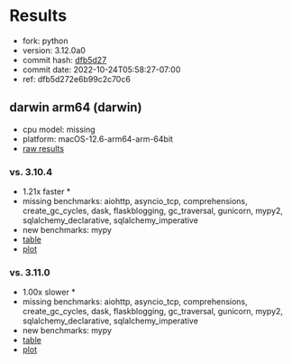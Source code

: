 # Results

- fork: python
- version: 3.12.0a0
- commit hash: [dfb5d27](https://github.com/python/cpython/commit/dfb5d27)
- commit date: 2022-10-24T05:58:27-07:00
- ref: dfb5d272e6b99c2c70c6

## darwin arm64 (darwin)

- cpu model: missing
- platform: macOS-12.6-arm64-arm-64bit
- [raw results](bm-20221024-darwin-arm64-python-dfb5d272e6b99c2c70c6-3.12.0a0-dfb5d27.json)

### vs. 3.10.4

- 1.21x faster \*
- missing benchmarks: aiohttp, asyncio_tcp, comprehensions, create_gc_cycles, dask, flaskblogging, gc_traversal, gunicorn, mypy2, sqlalchemy_declarative, sqlalchemy_imperative
- new benchmarks: mypy
- [table](bm-20221024-darwin-arm64-python-dfb5d272e6b99c2c70c6-3.12.0a0-dfb5d27-vs-3.10.4.md)
- [plot](bm-20221024-darwin-arm64-python-dfb5d272e6b99c2c70c6-3.12.0a0-dfb5d27-vs-3.10.4.png)

### vs. 3.11.0

- 1.00x slower \*
- missing benchmarks: aiohttp, asyncio_tcp, comprehensions, create_gc_cycles, dask, flaskblogging, gc_traversal, gunicorn, mypy2, sqlalchemy_declarative, sqlalchemy_imperative
- new benchmarks: mypy
- [table](bm-20221024-darwin-arm64-python-dfb5d272e6b99c2c70c6-3.12.0a0-dfb5d27-vs-3.11.0.md)
- [plot](bm-20221024-darwin-arm64-python-dfb5d272e6b99c2c70c6-3.12.0a0-dfb5d27-vs-3.11.0.png)

